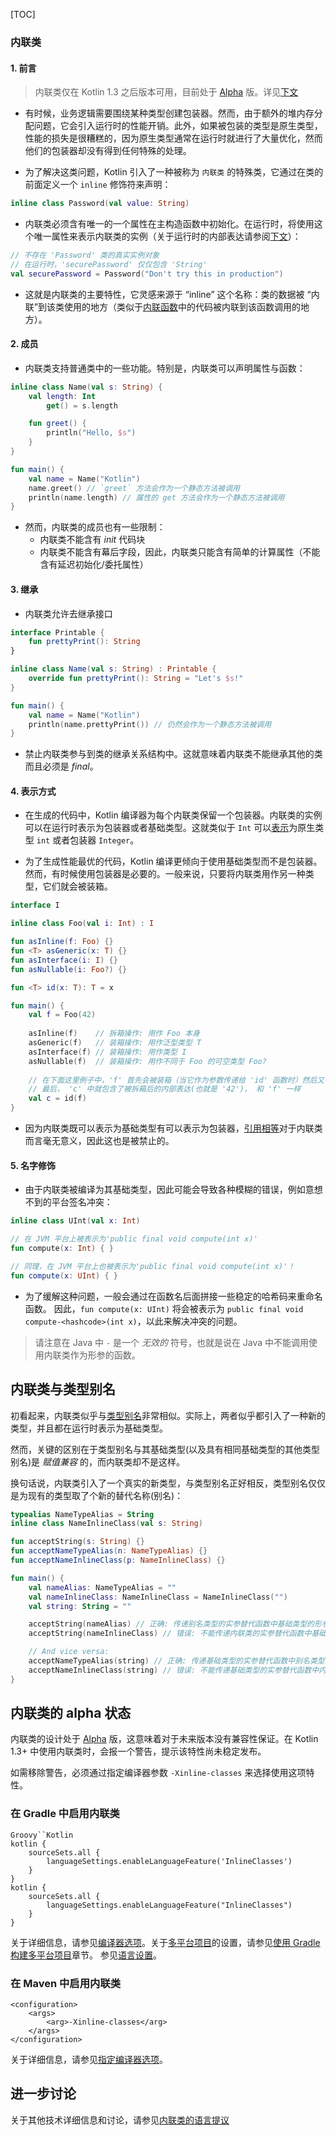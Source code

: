 [TOC]

### 内联类

#### 1. 前言

> 内联类仅在 Kotlin 1.3 之后版本可用，目前处于 [Alpha](https://www.kotlincn.net/docs/reference/evolution/components-stability.html) 版。详见[下文](https://www.kotlincn.net/docs/reference/inline-classes.html#内联类的-alpha-状态)

* 有时候，业务逻辑需要围绕某种类型创建包装器。然而，由于额外的堆内存分配问题，它会引入运行时的性能开销。此外，如果被包装的类型是原生类型，性能的损失是很糟糕的，因为原生类型通常在运行时就进行了大量优化，然而他们的包装器却没有得到任何特殊的处理。

* 为了解决这类问题，Kotlin 引入了一种被称为 `内联类` 的特殊类，它通过在类的前面定义一个 `inline` 修饰符来声明：

```kotlin
inline class Password(val value: String)
```

* 内联类必须含有唯一的一个属性在主构造函数中初始化。在运行时，将使用这个唯一属性来表示内联类的实例（关于运行时的内部表达请参阅[下文](https://www.kotlincn.net/docs/reference/inline-classes.html#表示方式)）：

```kotlin
// 不存在 'Password' 类的真实实例对象
// 在运行时，'securePassword' 仅仅包含 'String'
val securePassword = Password("Don't try this in production")
```

* 这就是内联类的主要特性，它灵感来源于 “inline” 这个名称：类的数据被 “内联”到该类使用的地方（类似于[内联函数](https://www.kotlincn.net/docs/reference/inline-functions.html)中的代码被内联到该函数调用的地方）。

#### 2. 成员

* 内联类支持普通类中的一些功能。特别是，内联类可以声明属性与函数：

```kotlin
inline class Name(val s: String) {
    val length: Int
        get() = s.length

    fun greet() {
        println("Hello, $s")
    }
}    

fun main() {
    val name = Name("Kotlin")
    name.greet() // `greet` 方法会作为一个静态方法被调用
    println(name.length) // 属性的 get 方法会作为一个静态方法被调用
}
```

* 然而，内联类的成员也有一些限制：
  * 内联类不能含有 *init* 代码块
  * 内联类不能含有幕后字段，因此，内联类只能含有简单的计算属性（不能含有延迟初始化/委托属性）

#### 3. 继承

* 内联类允许去继承接口

```kotlin
interface Printable {
    fun prettyPrint(): String
}

inline class Name(val s: String) : Printable {
    override fun prettyPrint(): String = "Let's $s!"
}    

fun main() {
    val name = Name("Kotlin")
    println(name.prettyPrint()) // 仍然会作为一个静态方法被调用
}
```

* 禁止内联类参与到类的继承关系结构中。这就意味着内联类不能继承其他的类而且必须是 *final*。

#### 4. 表示方式

* 在生成的代码中，Kotlin 编译器为每个内联类保留一个包装器。内联类的实例可以在运行时表示为包装器或者基础类型。这就类似于 `Int` 可以[表示](https://www.kotlincn.net/docs/reference/basic-types.html#表示方式)为原生类型 `int` 或者包装器 `Integer`。

* 为了生成性能最优的代码，Kotlin 编译更倾向于使用基础类型而不是包装器。 然而，有时候使用包装器是必要的。一般来说，只要将内联类用作另一种类型，它们就会被装箱。

```kotlin
interface I

inline class Foo(val i: Int) : I

fun asInline(f: Foo) {}
fun <T> asGeneric(x: T) {}
fun asInterface(i: I) {}
fun asNullable(i: Foo?) {}

fun <T> id(x: T): T = x

fun main() {
    val f = Foo(42) 
    
    asInline(f)    // 拆箱操作: 用作 Foo 本身
    asGeneric(f)   // 装箱操作: 用作泛型类型 T
    asInterface(f) // 装箱操作: 用作类型 I
    asNullable(f)  // 装箱操作: 用作不同于 Foo 的可空类型 Foo?
    
    // 在下面这里例子中，'f' 首先会被装箱（当它作为参数传递给 'id' 函数时）然后又被拆箱（当它从'id'函数中被返回时）
    // 最后， 'c' 中就包含了被拆箱后的内部表达(也就是 '42')， 和 'f' 一样
    val c = id(f)  
}
```

* 因为内联类既可以表示为基础类型有可以表示为包装器，[引用相等](https://www.kotlincn.net/docs/reference/equality.html#引用相等)对于内联类而言毫无意义，因此这也是被禁止的。

#### 5. 名字修饰

* 由于内联类被编译为其基础类型，因此可能会导致各种模糊的错误，例如意想不到的平台签名冲突：

```kotlin
inline class UInt(val x: Int)

// 在 JVM 平台上被表示为'public final void compute(int x)'
fun compute(x: Int) { }

// 同理，在 JVM 平台上也被表示为'public final void compute(int x)'！
fun compute(x: UInt) { }
```

* 为了缓解这种问题，一般会通过在函数名后面拼接一些稳定的哈希码来重命名函数。 因此，`fun compute(x: UInt)` 将会被表示为 `public final void compute-<hashcode>(int x)`，以此来解决冲突的问题。

> 请注意在 Java 中 `-` 是一个 *无效的* 符号，也就是说在 Java 中不能调用使用内联类作为形参的函数。

## 内联类与类型别名

初看起来，内联类似乎与[类型别名](https://www.kotlincn.net/docs/reference/type-aliases.html)非常相似。实际上，两者似乎都引入了一种新的类型，并且都在运行时表示为基础类型。

然而，关键的区别在于类型别名与其基础类型(以及具有相同基础类型的其他类型别名)是 *赋值兼容* 的，而内联类却不是这样。

换句话说，内联类引入了一个真实的新类型，与类型别名正好相反，类型别名仅仅是为现有的类型取了个新的替代名称(别名)：

```kotlin
typealias NameTypeAlias = String
inline class NameInlineClass(val s: String)

fun acceptString(s: String) {}
fun acceptNameTypeAlias(n: NameTypeAlias) {}
fun acceptNameInlineClass(p: NameInlineClass) {}

fun main() {
    val nameAlias: NameTypeAlias = ""
    val nameInlineClass: NameInlineClass = NameInlineClass("")
    val string: String = ""

    acceptString(nameAlias) // 正确: 传递别名类型的实参替代函数中基础类型的形参
    acceptString(nameInlineClass) // 错误: 不能传递内联类的实参替代函数中基础类型的形参

    // And vice versa:
    acceptNameTypeAlias(string) // 正确: 传递基础类型的实参替代函数中别名类型的形参
    acceptNameInlineClass(string) // 错误: 不能传递基础类型的实参替代函数中内联类类型的形参
}
```

## 内联类的 alpha 状态

内联类的设计处于 [Alpha](https://www.kotlincn.net/docs/reference/evolution/components-stability.html) 版，这意味着对于未来版本没有兼容性保证。在 Kotlin 1.3+ 中使用内联类时，会报一个警告，提示该特性尚未稳定发布。

如需移除警告，必须通过指定编译器参数 `-Xinline-classes` 来选择使用这项特性。

### 在 Gradle 中启用内联类

```
Groovy``Kotlin
kotlin {
    sourceSets.all {
        languageSettings.enableLanguageFeature('InlineClasses')
    }
}
kotlin {
    sourceSets.all {
        languageSettings.enableLanguageFeature("InlineClasses")
    }
}
```

关于详细信息，请参见[编译器选项](https://www.kotlincn.net/docs/reference/using-gradle.html#编译器选项)。关于[多平台项目](https://www.kotlincn.net/docs/reference/mpp-intro.html)的设置，请参见[使用 Gradle 构建多平台项目](https://www.kotlincn.net/docs/reference/building-mpp-with-gradle.html#语言设置)章节。 参见[语言设置](https://www.kotlincn.net/docs/reference/mpp-dsl-reference.html#language-settings)。

### 在 Maven 中启用内联类

```
<configuration>
    <args>
        <arg>-Xinline-classes</arg> 
    </args>
</configuration>
```

关于详细信息，请参见[指定编译器选项](https://www.kotlincn.net/docs/reference/using-maven.html#指定编译器选项)。

## 进一步讨论

关于其他技术详细信息和讨论，请参见[内联类的语言提议](https://github.com/Kotlin/KEEP/blob/master/proposals/inline-classes.md)